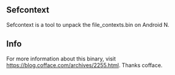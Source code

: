 ## Sefcontext
Sefcontext is a tool to unpack the file_contexts.bin on Android N.

## Info
For more information about this binary, visit <https://blog.cofface.com/archives/2255.html>.
Thanks cofface.
